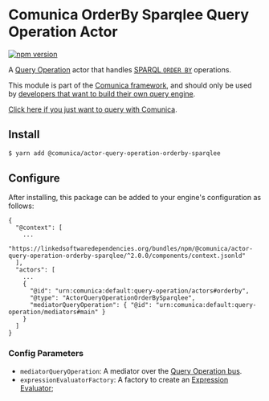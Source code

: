 # Comunica OrderBy Sparqlee Query Operation Actor

[![npm version](https://badge.fury.io/js/%40comunica%2Factor-query-operation-orderby-sparqlee.svg)](https://www.npmjs.com/package/@comunica/actor-query-operation-orderby-sparqlee)

A [Query Operation](https://github.com/comunica/comunica/tree/master/packages/bus-query-operation) actor that handles [SPARQL `ORDER BY`](https://www.w3.org/TR/sparql11-query/#sparqlOrderBy) operations.

This module is part of the [Comunica framework](https://github.com/comunica/comunica),
and should only be used by [developers that want to build their own query engine](https://comunica.dev/docs/modify/).

[Click here if you just want to query with Comunica](https://comunica.dev/docs/query/).

## Install

```bash
$ yarn add @comunica/actor-query-operation-orderby-sparqlee
```

## Configure

After installing, this package can be added to your engine's configuration as follows:
```text
{
  "@context": [
    ...
    "https://linkedsoftwaredependencies.org/bundles/npm/@comunica/actor-query-operation-orderby-sparqlee/^2.0.0/components/context.jsonld"  
  ],
  "actors": [
    ...
    {
      "@id": "urn:comunica:default:query-operation/actors#orderby",
      "@type": "ActorQueryOperationOrderBySparqlee",
      "mediatorQueryOperation": { "@id": "urn:comunica:default:query-operation/mediators#main" }
    }
  ]
}
```

### Config Parameters

* `mediatorQueryOperation`: A mediator over the [Query Operation bus](https://github.com/comunica/comunica/tree/master/packages/bus-query-operation).
* `expressionEvaluatorFactory`: A factory to create an [Expression Evaluator](https://github.com/comunica/comunica/tree/master/packages/expression-evaluator);
